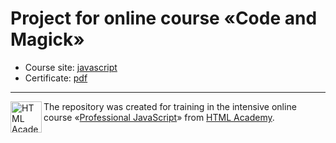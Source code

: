 # Project for online course «Code and Magick»

* Course site: [javascript](https://htmlacademy.ru/intensive/javascript)
* Certificate: [pdf](https://t.ly/2RbY)


---

<a href="https://htmlacademy.ru/intensive/htmlcss"><img align="left" width="50" height="50" alt="HTML Academy" src="https://up.htmlacademy.ru/static/img/intensive/htmlcss/logo-for-github-2.png"></a>

The repository was created for training in the intensive online course «[Professional JavaScript](https://htmlacademy.ru/intensive/adaptive)» from [HTML Academy](https://htmlacademy.ru).
